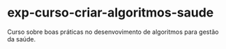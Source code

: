 # exp-curso-criar-algoritmos-saude
Curso sobre boas práticas no desenvovimento de algoritmos para gestão da saúde.

